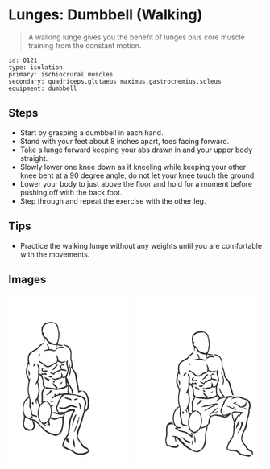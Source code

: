 # Lunges: Dumbbell (Walking)
> A walking lunge gives you the benefit of lunges plus core muscle training from the constant motion.

``` 
id: 0121 
type: isolation 
primary: ischiocrural muscles 
secondary: quadriceps,glutaeus maximus,gastrocnemius,soleus 
equipment: dumbbell 
``` 

## Steps

 - Start by grasping a dumbbell in each hand.
 - Stand with your feet about 8 inches apart, toes facing forward.
 - Take a lunge forward keeping your abs drawn in and your upper body straight.
 - Slowly lower one knee down as if kneeling while keeping your other knee bent at a 90 degree angle, do not let your knee touch the ground.
 - Lower your body to just above the floor and hold for a moment before pushing off with the back foot.
 - Step through and repeat the exercise with the other leg.

## Tips

 - Practice the walking lunge without any weights until you are comfortable with the movements.

## Images

<svg width="184pt" height="250pt" viewBox="0 0 184 250" xmlns="http://www.w3.org/2000/svg"><g fill="#FFF"><path d="M0 0h184v250H0V0m57.89 42.03c-5.5.88-9.47 6.53-8.61 12.01.56 3.14.03 6.76 2.31 9.3 2.07 2.3.86 5.61 1.4 8.36 1.18-2.07.54-4.5.6-6.74 2.82 2.72 4.01 7.04 7.76 8.75 2.8 1.7 6.12 2.09 9.33 2.11-.01.51-.02 1.53-.03 2.05.4 1.42.79 2.86 1.15 4.3-1.2.49-2.39.98-3.59 1.49-2.4-1.04-4.96-1.58-7.55-1.83.4-3.73-2.25-6.55-4.62-9.03 1.4 2.97 2.74 5.97 3.75 9.1-2.75.71-5.55 1.25-8.28 2.04 3.37 1.66 6.9-.59 10.4-.08 2.39.13 4.65 1.48 7.08 1.13 1.85-1.53 3.27-3.73 5.74-4.34 2.54-1.16 5.36-.47 8.01-.16l-.64-1.77c-3.61-1.13-7.22-.13-10.57 1.32.16-1.05.5-3.15.67-4.2 3.1 1.15 6.44 1.66 9.65.58-2.83-1-5.84-1.24-8.78-1.77 1.66-4 2.27-8.33 2.85-12.6.71-4.48-1.43-8.66-1.86-13.05-.28-3.23-2.97-5.98-6.05-6.76-3.31-.74-6.83-1.4-10.12-.21M42 81.07c-3.88 1.85-7.81 3.82-10.85 6.94-2.95 3.68-2.45 8.59-2.28 12.98-1.41 5.94-3.59 11.96-2.78 18.17.91 3.38 3.21 6.26 3.84 9.74.24 2.36-.54 4.66-.82 6.98-.75 5.81-.52 11.79 1.11 17.43-7.45 3.02-8.71 11.71-9.24 18.74-.31 4.15 2.37 7.82 2 11.96-.14 5.05-2.86 10.55.22 15.26 2.16 4.15 7.63 4.97 11.78 4.09 2.99-1.59 4.51-5.04 5.26-8.18-.96-2.34-2.54-4.37-3.6-6.66 9.48 4.06 13.49 14.82 22.73 19.18 3.18 1.74 6.79 2.42 10.12 3.8 5.22-.29 10.07-4.25 10.97-9.47 1.04-4.59 2.16-9.25 1.81-13.99-.36-3.91 1.88-7.38 2.16-11.22 3.91-1.17 7.72-2.81 11.83-3.2-2.23 5.93-5.45 11.61-6.29 17.96-.57 5.75-.78 11.57-1.88 17.24-3.95 5.13-7.14 10.87-8.25 17.33 2.78 4.39 8.16 5.46 12.58 7.44 3.43 1.34 5.77 4.71 9.55 5.24 6.08 1.15 13.33 1.11 17.94-3.66-.52-1.79-.79-3.68-1.67-5.34-2.12-1.59-5.12-2-6.64-4.35-2.79-4.24-6.6-7.8-8.47-12.61.76-4.59 1.54-9.2 3.43-13.49 2.78-6.93 4.52-14.18 6.41-21.38.5-3.35 5-3.71 5.87-6.87 2.99-8.6 1.24-18.46-4.01-25.82a20.11 20.11 0 0 0-10.03-1.68c.55-3.25-.8-6.39-1.14-9.6-1.12-4.98-1.17-10.17-2.66-15.07-.9-3.48-3.99-5.78-5.21-9.09-.64-3.78-.24-7.7-1.49-11.38-1.99-5 1.07-10.47-1.27-15.43-1.21-4.92-6.37-8.22-11.32-7.68 2.65 2.08 6.31 2.74 8.5 5.41 1.63 3.1 2.89 6.67 2.12 10.21-1.75 6.34 4.23 13.11-.25 18.95-.38-2.53-.74-5.08-1.67-7.48.03 2.1.12 4.2.25 6.29-.78-.05-1.68-.04-2.03-.89-1.09-3.2-.26-6.59-.29-9.88-.99.88-1.92 1.87-2.33 3.16-.46 5.1 3.05 9.73 1.82 14.86-.97 2.62-2.58 4.94-3.78 7.45-.85-.04-2.54-.13-3.39-.17.02-.79.05-2.36.07-3.14-.7-1.04-1.39-2.08-2.06-3.14.05 2.58.24 5.29-1.1 7.62-2.87.44-5.95-.07-8.46 1.73-1.42-.42-2.84-.83-4.27-1.2 1.4 1.22 2.74 3.55 4.92 2.73 3.51-.91 7.28-1.17 10.32-3.35.88.37 1.76.75 2.64 1.13.56-.45 1.67-1.35 2.22-1.8-.3 4.33.36 8.61.84 12.89-4.1 2.26-8.78 2.81-13.24 3.95l.44-2.3c-2.8-1.62-4.63-4.33-6.87-6.57-.28 3.47 2.63 6.47 5.73 7.54-1.21.36-2.41 1.2-3.73.7-4.07-.79-8.28-.54-12.3-1.63-.44.61-.88 1.23-1.31 1.85 5.39 1.45 11 1.58 16.49 2.34 6.18-.43 12.8-1.4 17.69-5.58-.47 3.36-.86 6.75-.65 10.15-3.29.52-6.57 1.02-9.87 1.43-1.46-.85-2.96-1.61-4.51-2.26.39.68 1.18 2.03 1.58 2.71-1.4.35-2.79.7-4.19 1.06-.65-.69-1.31-1.38-1.96-2.06-.57 2.1-.98 4.38-3.01 5.61-1.19.08-2.38.2-3.56.37.72.02 2.16.05 2.88.06-.32.67-.97 2.02-1.29 2.69 1.97-1.31 3.74-2.91 5.78-4.11 3.09-1.79 6.71-2.11 10.14-2.79-4.31 4.46-5.68 10.68-8.24 16.15-1.84 3.71-.43 8.05 2.44 10.8 2.12.29 4.28.29 6.4.62-5.21 2.12-10.17-3.38-15.59-1.06 2.67 1.89 6.08 1.99 9.09 3.09 2.71 1.07 5.55.4 8.22-.39-.45 1.13-.89 2.28-1.34 3.42-2.18.12-4.43.04-6.51.81-2.91.91-6.01 3.06-8.92.95-.93-.26-1.85-.5-2.75-.83 2.02-4.73 2.14-10.12.87-15.06 1.67-1.12 3.3-2.31 4.8-3.65-.73.3-2.19.91-2.92 1.21-.89.1-1.78.19-2.67.26-1-5.02-6.5-7.77-11.23-6.34-.15-.16-.44-.48-.59-.64.54-4.12-.02-8.25.04-12.38.83-3.03 3.23-5.42 3.86-8.57-3.15 2.25-5.78 5.67-5.91 9.68-.1 4.35 1 8.75-.28 13.04.39-.07 1.17-.21 1.56-.27-.65.91-1.93 2.74-2.57 3.65-3.54-3.3-3.87-8.82-2.45-13.19 1.78-5.59 1.26-11.75-.47-17.29-1.98-4.52 1.49-8.95 1.66-13.52 1.81 2.32 3.58 4.82 4.28 7.74.37 3.79-.43 7.83 1.61 11.3.89-.41 1.78-.82 2.68-1.22-.57-.59-1.7-1.78-2.27-2.38-.74-5.18-.2-10.69-3.28-15.28 2.5-1.06 5.27-.36 7.89-.31-.82-1.04-1.65-2.07-2.5-3.09-.5.41-1.5 1.24-2 1.65-.95-.33-2.85-1-3.8-1.33l.24 2.24c-.84-.41-2.54-1.23-3.39-1.64.04-3.64 1.04-7.43-.19-10.97-.41-1.27-1.37-2.19-2.78-2.1-.12 2.42 1.97 4.4 1.51 6.84-.55 3.37-.45 6.76-.32 10.16.16 4.81-3.12 8.73-4.16 13.28.99-.93 1.95-1.89 2.9-2.85 1.88 6 2.52 12.63.52 18.69-.49 2.12-.93 4.5-3.04 5.65-.51 2.64.38 5.12 1.68 7.39.27-2.19-.98-5.53.54-6.89.82 3.11 1.76 6.22 3.55 8.95-2.77 5.62-3.3 12.32-1.67 18.33 2.75 5.69 7.04 12.61 14.13 12.72-1.87-1.22-4.05-2.11-5.32-4.06 1.99.31 3.91.96 5.87 1.41 1.01.65 1.97 1.37 2.87 2.16-.37-2.82-.73-5.64-1.41-8.4.73-1.34 1.46-2.67 2.18-4.01.09.47.26 1.4.35 1.86 1.93.33 3.82.98 5.79 1.07 3.58-.95 7.02-2.34 10.64-3.13 1.54 6.28.24 12.71-1.6 18.76-.78 2.39-2.92 3.89-4.61 5.61-4.69-.28-9.63-.76-13.79-3.12-6.21-4.04-11.51-9.31-16.25-14.97-2.52-2.98-6.33-4.44-10.19-4.4.8-.54 2.41-1.61 3.21-2.15-.27-.63-.83-1.89-1.11-2.52 2.42.87 4.93 1.43 7.48 1.78-.17-.51-.49-1.51-.65-2.02-2.39-.59-4.77-1.27-6.98-2.36.2-4.34-1.2-8.44-2.31-12.54.91-5.89-.52-11.65-1.96-17.31-2.04-8 .45-16.06 1.76-23.95-.45.47-1.35 1.4-1.8 1.87-1.04-3.92-3.27-7.66-2.88-11.85.26-3.65 1-7.25 1.29-10.89.83.75 1.66 1.5 2.5 2.25-.31-5.04-2.63-10.31-.31-15.17 2.2-3.46 5.74-5.8 9.48-7.32 2.12-.73 3.15-2.83 4.55-4.41 2.13-2.71 5.8-4.02 7.01-7.44-4.31 1.95-7.59 5.38-10.46 9.03m2.82 12.59c1.07-1.55 2.11-3.11 3.03-4.75-2.21.79-3.79 2.3-3.03 4.75m26.22-3.81c.25 3.93 2.82 7.91.46 11.68-2.48 1.25-5.5 1.39-7.54 3.43-2.49 2.41-6.91 3.01-9.46.39a43.42 43.42 0 0 0-9.16-6.4c.17.85.35 1.7.54 2.56 4.34 1.51 6.75 5.95 11.11 7.38 3.03.68 6.1-.6 8.28-2.68 2.3-2.43 7.23-1.56 7.79-5.58 2.06.52 4 1.37 5.94 2.21 2.4-.71 5.13-.94 6.93-2.9-3.23-.01-7.05 2.39-9.65-.57-.46-.03-1.39-.08-1.85-.11.28-3.49-1.27-6.75-3.39-9.41m-33.41 14.81c-.32 1.24-.57 2.5-.76 3.77 1.85-1.65 3.75-3.31 4.99-5.49-1.43.52-2.91.95-4.23 1.72m39.85 2.17c-.52-.1-1.56-.31-2.09-.41 1.02 1.38 2.43 2.71 2.56 4.51.25 2.48-2.74 2.02-4.34 2.64a59.28 59.28 0 0 1-4.27 2.72c-1.06.6-1.97 1.74-3.3 1.7-1.67-.67-3.2-1.64-4.82-2.41.79 2.38 2.8 3.67 5.16 4.09.27.21.79.65 1.06.87.66-.92 1.32-1.84 1.99-2.75 1.71-.65 3.36-1.47 4.84-2.55.68-.08 2.02-.25 2.69-.34.38-.37 1.14-1.12 1.52-1.49 2.98.48 5.96.94 8.94 1.4-2.04-2.64-5.21-3.21-8.37-3.08-.13-1.87-.25-3.74-.32-5.61 1.78.14 3.55.33 5.32.51-1.3-.94-2.56-1.91-3.95-2.69-.93.91-1.8 1.87-2.62 2.89m-6.96-.35c-1.9 2.62-4.08 5.03-5.95 7.67 1.76-.91 3.43-1.98 5.07-3.08 1.12-2.13 2.81-3.87 4.18-5.83-1.21.02-2.59.09-3.3 1.24m-21.39 5.11c.15.73.45 2.2.61 2.93 2.57 1.73 5.53 1.6 8.41.79-.38-.64-.75-1.27-1.13-1.91-1.95.31-3.91.5-5.88.65-.01-.58-.04-1.74-.05-2.32l2.42-2.22c-1.52.56-2.96 1.3-4.38 2.08m-19.92 1.64c.39 3.07.73 6.19 1.83 9.12 1.18-3.25 1.49-7.06-1.83-9.12m30.09 9.34c1.35 1.63 3.45 1.76 5.41 1.78.35-.64 1.07-1.92 1.43-2.56-2.28.26-4.57.48-6.84.78m-5.78.78c.44 3.43 3.78 4.48 6.44 5.75.35-.47 1.04-1.42 1.38-1.9-2.65-1.19-5.18-2.65-7.82-3.85m15.22 8.22c.53-1.15-.54-2.83-1.82-2.84-2.07.74.28 3.91 1.82 2.84m8.26 1.6c.43.26 1.29.77 1.73 1.03.64-1.39 1.28-2.78 1.87-4.19-1.24 1-2.44 2.06-3.6 3.16m-14.39 9.99c-1.72 2.58-3.4 5.38-6.32 6.77.03.2.08.61.11.81 3.86-.85 6.69-3.46 8.26-7.04-.52-.13-1.54-.4-2.05-.54m-1.41 16.29c2 1.71 4.66 1.74 6.32-.46-2.12-.08-4.23.11-6.32.46m-25.66 1.65c-.82.93-.85 3.09.52 3.52 2.11-.15 1.65-4.67-.52-3.52z"/><path d="M53.2 47.18c3.62-4.12 9.73-4.36 14.78-3.67 3.92 1.95 5.25 6.29 5.58 10.34 1.79 5.82.62 11.98-1.02 17.68-2.34 4.35-7.07 1.06-10.35-.13-2.89-.84-4.02-3.82-5.25-6.25-1.7-1.06-3.43-2.13-4.82-3.59.18-1.74.76-3.4 1.15-5.09-.6.26-1.8.78-2.4 1.05-.04-3.54-.22-7.53 2.33-10.34zM89.38 111.24c.57-.7 1.15-1.4 1.73-2.09 1.45 4.91-1.39 9.47-1.08 14.36 1.92-3.75 3.65-7.92 2.56-12.21.41-.68.83-1.35 1.25-2.02.62 3.14 2.78 5.54 4.28 8.27 2.07 4.51 1.51 9.66 2.89 14.38.78 5.02 2.69 9.86 2.85 14.97 2.09-.82 4.16-1.68 6.19-2.62 5.17 3.35 7.92 9.67 7.77 15.72.03 4.58.6 9.76-2.97 13.31-.17-1.1-.51-3.3-.67-4.4 3.1-5.12 2.13-12.64-2.86-16.23-4.65-1.42-9.43-2.53-14.19-3.55-1.15-.09-.55-1.33-.58-2.03.03-4.97-3.45-8.97-5.82-13.06-2.16-2.83-1.37-6.99-4.08-9.51.99-4.43 3.46-8.6 2.73-13.29zM86.95 131.46c2.38 5.4 7.68 9.96 7.38 16.19.38.48.76.97 1.15 1.45-1.62-.24-3.24-.47-4.86-.7.69-1.8.21-2.87-1.45-3.23-.11-2.67.34-5.3.84-7.92-.86-.92-1.85-1.7-2.81-2.5-.06-.83-.19-2.47-.25-3.29z"/><path d="M83.32 150.3c3.9-.73 7.88.3 11.82.08 4.27-.3 7.99 2.09 12.02 2.98 3.61.64 5.81 4.28 6.59 7.59-.01 3.42-1.33 6.7-1.31 10.13-.06 5.55-2.91 10.47-4.09 15.79-1.22 5.24-3.48 10.15-5.34 15.18-2.21 5.53-2.04 12.39 1.76 17.22 2 2.4 3.64 5.06 5.21 7.76 1.4 2.63 4.5 3.27 7.11 4.07.33 1.06.66 2.13.97 3.2-6.19 3.34-14.59 4.89-20.43.04-3.35-2.78-7.85-3.42-11.29-6.02-1.54-.54-3.07-1.09-4.6-1.66 0-3.76 1.89-7.03 3.45-10.32 1.26 2.58 2.63 5.47 5.59 6.42-.76-2.57-1.87-5.08-1.75-7.82-.78.16-2.34.49-3.12.66 1.59-2.49 3.48-4.91 4.39-7.76 1.23-6.26 1.66-12.63 2.3-18.96 1.57-5.35 3.45-10.7 6.72-15.28-.57-.73-1.15-1.45-1.72-2.17-2.34-.07-4.83-.69-7.02.42-2.47 1.34-4.6 3.65-7.54 3.88-2.75.02-5.5-.13-8.26-.06-.82-1.81-1.92-3.56-2.2-5.56.66-4.35 3.08-8.14 4.58-12.21 1.14-3.11 3.32-5.88 6.16-7.6m-.61 3.52c3.07 2.94 7.46 3.51 11.39 4.56-.2-.57-.6-1.72-.8-2.3-3.53-.76-6.91-2.49-10.59-2.26m14.81 4.02c2.09-.23 4.71.17 6.02-1.91-2.23-.35-5.07-.77-6.02 1.91m7.06 4.07c.86 3.28 2.04 6.52 1.78 9.98.5-.16 1.5-.48 2-.65.38-3.55-.34-7.49-3.78-9.33m-21.74 7.32c-2.61.03-5.24-.93-7.82-.12 5.5 4.9 12.57.48 18.19-1.67 3.26.41 6.53 2.83 9.76.96-3.22-1.35-6.55-2.46-9.98-3.14-3.43 1.2-6.57 3.17-10.15 3.97m12.64 28.06c1.47-6.16 3.18-12.26 6-17.96-.57.25-1.69.75-2.26 1.01-2.94 5.05-4.91 11.06-3.74 16.95m8.67-8.26c-.35-.46-1.03-1.38-1.38-1.84.84 6.99-5.02 12.36-5.02 19.13.81-1.39 1.55-2.82 2.11-4.32 2.22-6.51 5.41-12.81 5.85-19.78-2.19 1.64-1.24 4.51-1.56 6.81m-8.31 25.73c.24 4.8-.17 10.61 3.35 14.38-.47-4.81-.01-10.48-3.35-14.38zM24.8 160.83c1.23-2.82 3.96-4.46 6.08-6.53.71 4.57.4 9.17-.02 13.74 3.58 3.6.6 9.57 4.28 13.03-.58.96-1.18 1.9-1.77 2.86-3.3-.29-7.73-.51-9.11-4.15-2.66-5.92-2.34-13.16.54-18.95zM45.99 171c1.17-5.09 5.09-8.99 9.9-10.8 2.51 1.79 5.28 3.74 6.12 6.89 2.12 6.68 1.45 14.58-2.67 20.38-1.9 2.76-5.31 3.58-8.35 4.38-6.13-4.76-6.97-13.8-5-20.85zM25.09 183.44c2.08 1.45 4.41 2.49 6.86 3.16l-.6.86c1.34.13 2.67.27 4 .42.51 3.09 1.49 6.08 2.24 9.11-.86 1.75-1.8 3.78-3.67 4.64-3.3.47-6.18-1.66-9.22-2.59-.53-2.25-1.91-4.47-1.38-6.85.57-2.92 1.31-5.81 1.77-8.75zM55.7 192.98c.3-1.6 4.16-2.48 3.91-.07-.64 1.46-3 1-3.91.07z"/></g><g fill="#333"><path d="M57.89 42.03c3.29-1.19 6.81-.53 10.12.21 3.08.78 5.77 3.53 6.05 6.76.43 4.39 2.57 8.57 1.86 13.05-.58 4.27-1.19 8.6-2.85 12.6 2.94.53 5.95.77 8.78 1.77-3.21 1.08-6.55.57-9.65-.58-.17 1.05-.51 3.15-.67 4.2 3.35-1.45 6.96-2.45 10.57-1.32l.64 1.77c-2.65-.31-5.47-1-8.01.16-2.47.61-3.89 2.81-5.74 4.34-2.43.35-4.69-1-7.08-1.13-3.5-.51-7.03 1.74-10.4.08 2.73-.79 5.53-1.33 8.28-2.04-1.01-3.13-2.35-6.13-3.75-9.1 2.37 2.48 5.02 5.3 4.62 9.03 2.59.25 5.15.79 7.55 1.83 1.2-.51 2.39-1 3.59-1.49-.36-1.44-.75-2.88-1.15-4.3.01-.52.02-1.54.03-2.05-3.21-.02-6.53-.41-9.33-2.11-3.75-1.71-4.94-6.03-7.76-8.75-.06 2.24.58 4.67-.6 6.74-.54-2.75.67-6.06-1.4-8.36-2.28-2.54-1.75-6.16-2.31-9.3-.86-5.48 3.11-11.13 8.61-12.01m-4.69 5.15c-2.55 2.81-2.37 6.8-2.33 10.34.6-.27 1.8-.79 2.4-1.05-.39 1.69-.97 3.35-1.15 5.09 1.39 1.46 3.12 2.53 4.82 3.59 1.23 2.43 2.36 5.41 5.25 6.25 3.28 1.19 8.01 4.48 10.35.13 1.64-5.7 2.81-11.86 1.02-17.68-.33-4.05-1.66-8.39-5.58-10.34-5.05-.69-11.16-.45-14.78 3.67z"/><path d="M42 81.07c2.87-3.65 6.15-7.08 10.46-9.03-1.21 3.42-4.88 4.73-7.01 7.44-1.4 1.58-2.43 3.68-4.55 4.41-3.74 1.52-7.28 3.86-9.48 7.32-2.32 4.86 0 10.13.31 15.17-.84-.75-1.67-1.5-2.5-2.25-.29 3.64-1.03 7.24-1.29 10.89-.39 4.19 1.84 7.93 2.88 11.85.45-.47 1.35-1.4 1.8-1.87-1.31 7.89-3.8 15.95-1.76 23.95 1.44 5.66 2.87 11.42 1.96 17.31 1.11 4.1 2.51 8.2 2.31 12.54 2.21 1.09 4.59 1.77 6.98 2.36.16.51.48 1.51.65 2.02-2.55-.35-5.06-.91-7.48-1.78.28.63.84 1.89 1.11 2.52-.8.54-2.41 1.61-3.21 2.15 3.86-.04 7.67 1.42 10.19 4.4 4.74 5.66 10.04 10.93 16.25 14.97 4.16 2.36 9.1 2.84 13.79 3.12 1.69-1.72 3.83-3.22 4.61-5.61 1.84-6.05 3.14-12.48 1.6-18.76-3.62.79-7.06 2.18-10.64 3.13-1.97-.09-3.86-.74-5.79-1.07-.09-.46-.26-1.39-.35-1.86-.72 1.34-1.45 2.67-2.18 4.01.68 2.76 1.04 5.58 1.41 8.4-.9-.79-1.86-1.51-2.87-2.16-1.96-.45-3.88-1.1-5.87-1.41 1.27 1.95 3.45 2.84 5.32 4.06-7.09-.11-11.38-7.03-14.13-12.72-1.63-6.01-1.1-12.71 1.67-18.33-1.79-2.73-2.73-5.84-3.55-8.95-1.52 1.36-.27 4.7-.54 6.89-1.3-2.27-2.19-4.75-1.68-7.39 2.11-1.15 2.55-3.53 3.04-5.65 2-6.06 1.36-12.69-.52-18.69-.95.96-1.91 1.92-2.9 2.85 1.04-4.55 4.32-8.47 4.16-13.28-.13-3.4-.23-6.79.32-10.16.46-2.44-1.63-4.42-1.51-6.84 1.41-.09 2.37.83 2.78 2.1 1.23 3.54.23 7.33.19 10.97.85.41 2.55 1.23 3.39 1.64l-.24-2.24c.95.33 2.85 1 3.8 1.33.5-.41 1.5-1.24 2-1.65.85 1.02 1.68 2.05 2.5 3.09-2.62-.05-5.39-.75-7.89.31 3.08 4.59 2.54 10.1 3.28 15.28.57.6 1.7 1.79 2.27 2.38-.9.4-1.79.81-2.68 1.22-2.04-3.47-1.24-7.51-1.61-11.3-.7-2.92-2.47-5.42-4.28-7.74-.17 4.57-3.64 9-1.66 13.52 1.73 5.54 2.25 11.7.47 17.29-1.42 4.37-1.09 9.89 2.45 13.19.64-.91 1.92-2.74 2.57-3.65-.39.06-1.17.2-1.56.27 1.28-4.29.18-8.69.28-13.04.13-4.01 2.76-7.43 5.91-9.68-.63 3.15-3.03 5.54-3.86 8.57-.06 4.13.5 8.26-.04 12.38.15.16.44.48.59.64 4.73-1.43 10.23 1.32 11.23 6.34.89-.07 1.78-.16 2.67-.26.73-.3 2.19-.91 2.92-1.21-1.5 1.34-3.13 2.53-4.8 3.65 1.27 4.94 1.15 10.33-.87 15.06.9.33 1.82.57 2.75.83 2.91 2.11 6.01-.04 8.92-.95 2.08-.77 4.33-.69 6.51-.81.45-1.14.89-2.29 1.34-3.42-2.67.79-5.51 1.46-8.22.39-3.01-1.1-6.42-1.2-9.09-3.09 5.42-2.32 10.38 3.18 15.59 1.06-2.12-.33-4.28-.33-6.4-.62-2.87-2.75-4.28-7.09-2.44-10.8 2.56-5.47 3.93-11.69 8.24-16.15-3.43.68-7.05 1-10.14 2.79-2.04 1.2-3.81 2.8-5.78 4.11.32-.67.97-2.02 1.29-2.69-.72-.01-2.16-.04-2.88-.06 1.18-.17 2.37-.29 3.56-.37 2.03-1.23 2.44-3.51 3.01-5.61.65.68 1.31 1.37 1.96 2.06 1.4-.36 2.79-.71 4.19-1.06-.4-.68-1.19-2.03-1.58-2.71 1.55.65 3.05 1.41 4.51 2.26 3.3-.41 6.58-.91 9.87-1.43-.21-3.4.18-6.79.65-10.15-4.89 4.18-11.51 5.15-17.69 5.58-5.49-.76-11.1-.89-16.49-2.34.43-.62.87-1.24 1.31-1.85 4.02 1.09 8.23.84 12.3 1.63 1.32.5 2.52-.34 3.73-.7-3.1-1.07-6.01-4.07-5.73-7.54 2.24 2.24 4.07 4.95 6.87 6.57l-.44 2.3c4.46-1.14 9.14-1.69 13.24-3.95-.48-4.28-1.14-8.56-.84-12.89-.55.45-1.66 1.35-2.22 1.8-.88-.38-1.76-.76-2.64-1.13-3.04 2.18-6.81 2.44-10.32 3.35-2.18.82-3.52-1.51-4.92-2.73 1.43.37 2.85.78 4.27 1.2 2.51-1.8 5.59-1.29 8.46-1.73 1.34-2.33 1.15-5.04 1.1-7.62.67 1.06 1.36 2.1 2.06 3.14-.02.78-.05 2.35-.07 3.14.85.04 2.54.13 3.39.17 1.2-2.51 2.81-4.83 3.78-7.45 1.23-5.13-2.28-9.76-1.82-14.86.41-1.29 1.34-2.28 2.33-3.16.03 3.29-.8 6.68.29 9.88.35.85 1.25.84 2.03.89-.13-2.09-.22-4.19-.25-6.29.93 2.4 1.29 4.95 1.67 7.48 4.48-5.84-1.5-12.61.25-18.95.77-3.54-.49-7.11-2.12-10.21-2.19-2.67-5.85-3.33-8.5-5.41 4.95-.54 10.11 2.76 11.32 7.68 2.34 4.96-.72 10.43 1.27 15.43 1.25 3.68.85 7.6 1.49 11.38 1.22 3.31 4.31 5.61 5.21 9.09 1.49 4.9 1.54 10.09 2.66 15.07.34 3.21 1.69 6.35 1.14 9.6 3.46-.3 6.85.26 10.03 1.68 5.25 7.36 7 17.22 4.01 25.82-.87 3.16-5.37 3.52-5.87 6.87-1.89 7.2-3.63 14.45-6.41 21.38-1.89 4.29-2.67 8.9-3.43 13.49 1.87 4.81 5.68 8.37 8.47 12.61 1.52 2.35 4.52 2.76 6.64 4.35.88 1.66 1.15 3.55 1.67 5.34-4.61 4.77-11.86 4.81-17.94 3.66-3.78-.53-6.12-3.9-9.55-5.24-4.42-1.98-9.8-3.05-12.58-7.44 1.11-6.46 4.3-12.2 8.25-17.33 1.1-5.67 1.31-11.49 1.88-17.24.84-6.35 4.06-12.03 6.29-17.96-4.11.39-7.92 2.03-11.83 3.2-.28 3.84-2.52 7.31-2.16 11.22.35 4.74-.77 9.4-1.81 13.99-.9 5.22-5.75 9.18-10.97 9.47-3.33-1.38-6.94-2.06-10.12-3.8-9.24-4.36-13.25-15.12-22.73-19.18 1.06 2.29 2.64 4.32 3.6 6.66-.75 3.14-2.27 6.59-5.26 8.18-4.15.88-9.62.06-11.78-4.09-3.08-4.71-.36-10.21-.22-15.26.37-4.14-2.31-7.81-2-11.96.53-7.03 1.79-15.72 9.24-18.74-1.63-5.64-1.86-11.62-1.11-17.43.28-2.32 1.06-4.62.82-6.98-.63-3.48-2.93-6.36-3.84-9.74-.81-6.21 1.37-12.23 2.78-18.17-.17-4.39-.67-9.3 2.28-12.98 3.04-3.12 6.97-5.09 10.85-6.94m47.38 30.17c.73 4.69-1.74 8.86-2.73 13.29 2.71 2.52 1.92 6.68 4.08 9.51 2.37 4.09 5.85 8.09 5.82 13.06.03.7-.57 1.94.58 2.03 4.76 1.02 9.54 2.13 14.19 3.55 4.99 3.59 5.96 11.11 2.86 16.23.16 1.1.5 3.3.67 4.4 3.57-3.55 3-8.73 2.97-13.31.15-6.05-2.6-12.37-7.77-15.72-2.03.94-4.1 1.8-6.19 2.62-.16-5.11-2.07-9.95-2.85-14.97-1.38-4.72-.82-9.87-2.89-14.38-1.5-2.73-3.66-5.13-4.28-8.27-.42.67-.84 1.34-1.25 2.02 1.09 4.29-.64 8.46-2.56 12.21-.31-4.89 2.53-9.45 1.08-14.36-.58.69-1.16 1.39-1.73 2.09m-2.43 20.22c.06.82.19 2.46.25 3.29.96.8 1.95 1.58 2.81 2.5-.5 2.62-.95 5.25-.84 7.92 1.66.36 2.14 1.43 1.45 3.23 1.62.23 3.24.46 4.86.7-.39-.48-.77-.97-1.15-1.45.3-6.23-5-10.79-7.38-16.19m-3.63 18.84c-2.84 1.72-5.02 4.49-6.16 7.6-1.5 4.07-3.92 7.86-4.58 12.21.28 2 1.38 3.75 2.2 5.56 2.76-.07 5.51.08 8.26.06 2.94-.23 5.07-2.54 7.54-3.88 2.19-1.11 4.68-.49 7.02-.42.57.72 1.15 1.44 1.72 2.17-3.27 4.58-5.15 9.93-6.72 15.28-.64 6.33-1.07 12.7-2.3 18.96-.91 2.85-2.8 5.27-4.39 7.76.78-.17 2.34-.5 3.12-.66-.12 2.74.99 5.25 1.75 7.82-2.96-.95-4.33-3.84-5.59-6.42-1.56 3.29-3.45 6.56-3.45 10.32 1.53.57 3.06 1.12 4.6 1.66 3.44 2.6 7.94 3.24 11.29 6.02 5.84 4.85 14.24 3.3 20.43-.04-.31-1.07-.64-2.14-.97-3.2-2.61-.8-5.71-1.44-7.11-4.07-1.57-2.7-3.21-5.36-5.21-7.76-3.8-4.83-3.97-11.69-1.76-17.22 1.86-5.03 4.12-9.94 5.34-15.18 1.18-5.32 4.03-10.24 4.09-15.79-.02-3.43 1.3-6.71 1.31-10.13-.78-3.31-2.98-6.95-6.59-7.59-4.03-.89-7.75-3.28-12.02-2.98-3.94.22-7.92-.81-11.82-.08M24.8 160.83c-2.88 5.79-3.2 13.03-.54 18.95 1.38 3.64 5.81 3.86 9.11 4.15.59-.96 1.19-1.9 1.77-2.86-3.68-3.46-.7-9.43-4.28-13.03.42-4.57.73-9.17.02-13.74-2.12 2.07-4.85 3.71-6.08 6.53M45.99 171c-1.97 7.05-1.13 16.09 5 20.85 3.04-.8 6.45-1.62 8.35-4.38 4.12-5.8 4.79-13.7 2.67-20.38-.84-3.15-3.61-5.1-6.12-6.89-4.81 1.81-8.73 5.71-9.9 10.8m-20.9 12.44c-.46 2.94-1.2 5.83-1.77 8.75-.53 2.38.85 4.6 1.38 6.85 3.04.93 5.92 3.06 9.22 2.59 1.87-.86 2.81-2.89 3.67-4.64-.75-3.03-1.73-6.02-2.24-9.11-1.33-.15-2.66-.29-4-.42l.6-.86c-2.45-.67-4.78-1.71-6.86-3.16m30.61 9.54c.91.93 3.27 1.39 3.91-.07.25-2.41-3.61-1.53-3.91.07z"/><path d="M44.82 93.66c-.76-2.45.82-3.96 3.03-4.75-.92 1.64-1.96 3.2-3.03 4.75zM71.04 89.85c2.12 2.66 3.67 5.92 3.39 9.41.46.03 1.39.08 1.85.11 2.6 2.96 6.42.56 9.65.57-1.8 1.96-4.53 2.19-6.93 2.9-1.94-.84-3.88-1.69-5.94-2.21-.56 4.02-5.49 3.15-7.79 5.58-2.18 2.08-5.25 3.36-8.28 2.68-4.36-1.43-6.77-5.87-11.11-7.38-.19-.86-.37-1.71-.54-2.56a43.42 43.42 0 0 1 9.16 6.4c2.55 2.62 6.97 2.02 9.46-.39 2.04-2.04 5.06-2.18 7.54-3.43 2.36-3.77-.21-7.75-.46-11.68zM37.63 104.66c1.32-.77 2.8-1.2 4.23-1.72-1.24 2.18-3.14 3.84-4.99 5.49.19-1.27.44-2.53.76-3.77zM77.48 106.83c.82-1.02 1.69-1.98 2.62-2.89 1.39.78 2.65 1.75 3.95 2.69-1.77-.18-3.54-.37-5.32-.51.07 1.87.19 3.74.32 5.61 3.16-.13 6.33.44 8.37 3.08-2.98-.46-5.96-.92-8.94-1.4-.38.37-1.14 1.12-1.52 1.49-.67.09-2.01.26-2.69.34-1.48 1.08-3.13 1.9-4.84 2.55-.67.91-1.33 1.83-1.99 2.75-.27-.22-.79-.66-1.06-.87-2.36-.42-4.37-1.71-5.16-4.09 1.62.77 3.15 1.74 4.82 2.41 1.33.04 2.24-1.1 3.3-1.7a59.28 59.28 0 0 0 4.27-2.72c1.6-.62 4.59-.16 4.34-2.64-.13-1.8-1.54-3.13-2.56-4.51.53.1 1.57.31 2.09.41z"/><path d="M70.52 106.48c.71-1.15 2.09-1.22 3.3-1.24-1.37 1.96-3.06 3.7-4.18 5.83-1.64 1.1-3.31 2.17-5.07 3.08 1.87-2.64 4.05-5.05 5.95-7.67zM49.13 111.59c1.42-.78 2.86-1.52 4.38-2.08l-2.42 2.22c.01.58.04 1.74.05 2.32 1.97-.15 3.93-.34 5.88-.65.38.64.75 1.27 1.13 1.91-2.88.81-5.84.94-8.41-.79-.16-.73-.46-2.2-.61-2.93zM29.21 113.23c3.32 2.06 3.01 5.87 1.83 9.12-1.1-2.93-1.44-6.05-1.83-9.12zM59.3 122.57c2.27-.3 4.56-.52 6.84-.78-.36.64-1.08 1.92-1.43 2.56-1.96-.02-4.06-.15-5.41-1.78zM53.52 123.35c2.64 1.2 5.17 2.66 7.82 3.85-.34.48-1.03 1.43-1.38 1.9-2.66-1.27-6-2.32-6.44-5.75zM68.74 131.57c-1.54 1.07-3.89-2.1-1.82-2.84 1.28.01 2.35 1.69 1.82 2.84zM77 133.17c1.16-1.1 2.36-2.16 3.6-3.16-.59 1.41-1.23 2.8-1.87 4.19-.44-.26-1.3-.77-1.73-1.03zM62.61 143.16c.51.14 1.53.41 2.05.54-1.57 3.58-4.4 6.19-8.26 7.04-.03-.2-.08-.61-.11-.81 2.92-1.39 4.6-4.19 6.32-6.77zM82.71 153.82c3.68-.23 7.06 1.5 10.59 2.26.2.58.6 1.73.8 2.3-3.93-1.05-8.32-1.62-11.39-4.56zM97.52 157.84c.95-2.68 3.79-2.26 6.02-1.91-1.31 2.08-3.93 1.68-6.02 1.91zM61.2 159.45c2.09-.35 4.2-.54 6.32-.46-1.66 2.2-4.32 2.17-6.32.46zM35.54 161.1c2.17-1.15 2.63 3.37.52 3.52-1.37-.43-1.34-2.59-.52-3.52zM104.58 161.91c3.44 1.84 4.16 5.78 3.78 9.33-.5.17-1.5.49-2 .65.26-3.46-.92-6.7-1.78-9.98zM82.84 169.23c3.58-.8 6.72-2.77 10.15-3.97 3.43.68 6.76 1.79 9.98 3.14-3.23 1.87-6.5-.55-9.76-.96-5.62 2.15-12.69 6.57-18.19 1.67 2.58-.81 5.21.15 7.82.12zM95.48 197.29c-1.17-5.89.8-11.9 3.74-16.95.57-.26 1.69-.76 2.26-1.01-2.82 5.7-4.53 11.8-6 17.96zM104.15 189.03c.32-2.3-.63-5.17 1.56-6.81-.44 6.97-3.63 13.27-5.85 19.78-.56 1.5-1.3 2.93-2.11 4.32 0-6.77 5.86-12.14 5.02-19.13.35.46 1.03 1.38 1.38 1.84zM95.84 214.76c3.34 3.9 2.88 9.57 3.35 14.38-3.52-3.77-3.11-9.58-3.35-14.38z"/></g></svg>
<svg width="184pt" height="250pt" viewBox="0 0 184 250" xmlns="http://www.w3.org/2000/svg"><g fill="#FFF"><path d="M0 0h184v250H0V0m88.2 60.26c-3.05 4.02-1.73 9.24-1.2 13.81.06 1.89 1.71 3.1 2.63 4.6.12 2.29.05 4.6.39 6.88.57-1.74.75-3.57 1.2-5.34 1.5-.67 1.52 1.68 2.3 2.43 2.4 5.23 8.56 7.35 13.97 7.16.35 2.05.93 4.08.96 6.17-1.02.64-2.06 1.26-3.12 1.84-2.43-1.22-5.08-1.77-7.78-1.94.66-3.76-2.16-6.59-4.59-8.99 1.52 2.89 2.86 5.87 3.85 8.99-2.69.76-5.44 1.28-8.15 1.98 3.58 2.05 7.55-1.05 11.34.15 2.28.13 5.28 2.34 7.05.01 2.81-3.95 8.17-4.75 12.59-3.47-.12-.44-.34-1.31-.45-1.75-3.57-1.19-7.17-.25-10.52 1.17.12-1.05.35-3.13.46-4.18 3.03 1.15 6.28 1.68 9.45.78-2.65-1.34-5.69-1.35-8.55-1.9 2.45-6.89 4.18-14.66 1.7-21.79-.57-3.7-.99-8.03-4.82-9.89-6.03-2.57-14.44-2.33-18.71 3.28m.27 25.96c-3.6 2.42-6.79 5.33-9.39 8.8-4.03 2.04-8.39 3.99-11.34 7.56-2.5 3.66-2.04 8.22-1.85 12.41-1.42 5.91-3.57 11.91-2.81 18.1.9 3.44 3.26 6.34 3.87 9.88.21 2.36-.55 4.65-.84 6.97-.75 5.8-.5 11.78 1.14 17.42-7.15 2.97-9.34 11.57-9.3 18.6.26 4.44 1.15 9.91 5.29 12.37-.75.48-1.51.93-2.26 1.4 2.86 2.67 6.11 5.23 10.1 5.84 6.21.96 11.72 4.62 15.9 9.2-.27-2.85 2.02-7.42-1.91-8.56.23 1.51.49 3.01.78 4.51-2.2-1.68-4.44-3.35-6.88-4.68-4.62-2.93-11.12-1.34-14.73-6.15 2.23.27 4.99.82 6.36-1.47-2.65-.35-5.93.19-7.71-2.29-4.37-5.21-4.01-12.91-2.08-19.06 1.03-3.88 4.28-6.31 7.1-8.86 1.19 5.28-.86 10.84 1.21 15.95 1.52 3.9-.13 8.94 3.77 11.73 2.52.47 5.02 1.09 7.56 1.52-1.09-3.75-5.88-2.34-8.13-4.74-.48-3.21-.62-6.48-1.71-9.56-1.21-3.63-.13-7.5-.76-11.21-.83-4.96-2.68-9.76-2.74-14.84-.3-6.09 1.59-11.97 2.49-17.93-.45.43-1.35 1.3-1.8 1.73-1.02-3.92-3.27-7.65-2.89-11.83.28-3.68 1.01-7.3 1.34-10.97.82.77 1.64 1.54 2.47 2.3-.49-5.87-3.53-13.22 1.81-17.76 2.95-3.82 8.69-3.85 11.11-8.14 2-2.77 4.94-4.61 7.51-6.79-.17-.36-.51-1.09-.68-1.45m30.39 3.18c2.62 2.8 7.66 2.57 9.41 6.31 1.77 2.74 2.72 5.94 2.43 9.22-.52 5 3.4 9.13 3.16 14.13-.41 6.03 6.2 8.93 7.51 14.37 1.32 5.66 3.26 11.13 5.12 16.63.5.75 1.36.67 2.15.57-1.95-6.12-3.43-12.39-5.43-18.49-1.24-4.86-7.12-6.96-7.47-12.16-.4-3.19-1.26-6.28-2.54-9.23-2.2-4.45.01-9.86-2.71-14.18-1.72-4.65-6.86-7.32-11.63-7.17m-36.5 14.15c-.31 1.32-.58 2.64-.76 3.99 1.12-1.29 2.19-2.63 3.25-3.97-.62 0-1.87-.01-2.49-.02m25.72.38c.24 3.92 2.76 7.85.45 11.61-2.47 1.29-5.56 1.3-7.55 3.44-2.46 2.41-6.91 2.98-9.46.42-2.74-2.56-5.82-4.69-9.15-6.4.16.84.33 1.68.51 2.52 4.38 1.44 6.74 5.97 11.12 7.36 2.7.54 5.63-.29 7.63-2.19 2.45-2.38 6.11-2.62 8.79-4.69l-1.06-1.29c1.07.09 2.13.21 3.19.35 2.93 2.69 7.62 1.39 10.28-1.04-3.2-.14-7.24 2.48-9.63-.79l-1.85.24c.48-3.53-1.14-6.85-3.27-9.54m14.97 13.15c.05 3.42 2.02 6.46 1.97 9.89.53 4-2.53 7.06-3.92 10.54-.87-.07-2.61-.19-3.48-.25.03-.79.07-2.37.09-3.15-.7-1.01-1.38-2.03-2.05-3.06.06 2.55.3 5.25-1.08 7.53-2.81.64-5.93-.12-8.38 1.78-1.45-.38-2.89-.75-4.35-1.06 1.42 1.17 2.85 3.41 4.98 2.56 3.42-1.08 7.26-1 10.18-3.36.9.37 1.8.75 2.7 1.14l2.23-1.71c-.24 4.31.41 8.57.84 12.84-4.11 2.28-8.81 2.8-13.27 3.98.11-.6.34-1.8.45-2.4-2.27-1.21-3.98-3.15-5.38-5.27-.47-.19-1.42-.56-1.89-.75.9 2.95 2.84 6.3 6.14 6.84-.75.43-1.5.86-2.26 1.29-4.5-1.34-9.28-.7-13.77-2.02-.43.61-.85 1.23-1.27 1.85 5.38 1.47 11 1.54 16.48 2.34 5.95-.56 12.64-1.11 17.19-5.48.37 1.52.79 3.03 1.25 4.54-1.67 1.37-3.25 2.85-4.57 4.57 2.05-.53 3.61-1.95 5.3-3.13 3.2-2.18 7.16-2.49 10.86-3.21-1.71 1.97-3.39 4.05-4.26 6.55-1.36 3.98-3.59 7.64-4.62 11.73-.9 2.99.77 5.89 2.55 8.16 1.56 1.8 5.19-.46 6.38 1.73-3.19.68-6.07-1.11-9.08-1.8-4.65-.63-9.68-2.03-13.74 1.2-.65-.46-1.31-.92-1.96-1.38 4.68-3.46 8.85-7.53 13.01-11.58-5.74 2.98-10.94 7.38-14.59 12.76l.32-.11c.44.63.88 1.26 1.31 1.9-2.24 2.85-2.64 6.49-2.63 9.98-2.8 2.55-6.16 4.4-9.82 5.39-.35-.46-.7-.91-1.04-1.37 2.48-5.81 2.1-12.72-.49-18.42-1.63-3.92-6.46-6.16-10.46-4.66-1.49-.05-.54-2.4-.71-3.04.52-3.62-.52-7.27.04-10.87 1.21-2.47 2.84-4.74 3.68-7.39-3.68 1.99-5.99 6.1-5.88 10.26.13 4.01.96 8.08-.28 12.03.4-.06 1.21-.17 1.61-.23-.65.92-1.95 2.74-2.61 3.66-3.55-3.3-3.89-8.85-2.45-13.23 1.77-5.6 1.27-11.76-.49-17.29-2-4.51 1.58-8.9 1.61-13.48 1.25 1.52 2.5 3.05 3.32 4.85 2.51 4.39-.19 9.89 2.74 14.19.87-.42 1.75-.83 2.63-1.23-.58-.6-1.73-1.78-2.31-2.38-.78-5.15-.16-10.66-3.29-15.2 2.42-1.29 5.24-.41 7.83-.37-.8-1.04-1.61-2.08-2.44-3.1-.49.41-1.48 1.24-1.97 1.66-.98-.34-2.93-1.03-3.91-1.37.12.58.34 1.73.45 2.31-.88-.41-2.63-1.24-3.51-1.65 0-4.46 1.76-9.89-1.93-13.43-2.63 1.68.99 4.08.55 6.32-.38 3.32-.68 6.64-.39 9.98.6 5.19-3.06 9.38-4.07 14.25.91-.92 1.8-1.85 2.68-2.79 3 8 2.5 17.43-2.09 24.74-1.43 2.33.35 4.78 1.44 6.83-.04-1.41-.15-2.81-.27-4.21-1.5-.2.46-3.79.99-2.12.52 3.05 1.67 5.93 3.31 8.55-2.65 5.18-3.02 11.23-2.09 16.89.82 4.63 3.9 9.13 8.67 10.29v1.65l.48-1.7c4.83-.8 7.67-5.05 9.71-9.09.03.55.11 1.67.15 2.22 2.96-.79 5.9-1.77 8.53-3.39-1.06 4.94-3.05 9.75-2.76 14.89.18 6.11-1.27 12.24-4.15 17.63-3.07 3.18-8.25 5.82-12.52 3.36-8.27-4.01-14.91-10.55-20.81-17.47-3.04-3.66-8.16-5.33-12.63-3.39 1.53.28 3.07.55 4.61.82.55 2.89 1.19 5.78 2.27 8.54.84-2.66-.16-5.36-.6-7.99 2.59 1.6 4.39 4.06 6.43 6.25 6.53 7.3 14.69 13.89 24.51 15.86 4.84.5 8.49-3.18 11.27-6.64 3.49-5.29 2.69-11.91 3.04-17.92.1-4.8 2.19-9.24 2.5-14.01.14-2.82 4.07-4.04 3.59-7.02-.35-2.61.54-5.06 1.76-7.33 1.62-.51 3.21-1.08 4.8-1.67 4.72.76 9.43 1.43 13.98 2.91 5.38 1.5 8.48-3.86 12.09-6.66-.63 4.52.72 8.85 2.75 12.82.15 3.31-.82 6.58-.68 9.9.1 5.3-.01 11.3-3.8 15.45-3.39 4.2-5.29 9.31-6.39 14.54 1.79 4.24 7.2 4.18 11.11 4.19 4.79-.45 7 4.75 11.13 6.11 3.21 1.1 6.71.99 9.96 2.04 2.17.79 3.9-1.06 5.44-2.26.37-.07 1.11-.23 1.48-.3 1.21-2.49-.07-6.43-2.98-7.17-4.38-1.25-5.93-5.84-8.78-8.88-1.91-1.97-2.96-4.52-4.18-6.93.41-6.09 3.22-11.47 5.91-16.8 2.78-5.09 1.42-11.12 3.51-16.4 1.29-3.47 2.48-7.07 1.78-10.82 3.46-5.77 1.47-16.07-6.15-16.99-2.85-.57-5.28-2.36-8.13-2.93-3.47-1.12-7.16.63-10.61-.39-3.59-2.14-7.79.2-11.61.37-4.54-3.73-6.32-9.37-9.51-14.07 1.13 5.2 3.12 10.4 7.02 14.18-1.42.44-2.84.86-4.26 1.3-1.22-2.24-2.92-4.14-5.1-5.47-.09-3.59-.39-7.18-.1-10.76.27-3.54 2.78-6.45 3.1-9.96-.49-4.16-2.17-8.13-1.89-12.37.15-1.33.23-2.68.23-4.02-1.04 1.64-2.88 3.25-2.23 5.42m7.05-1.46c-.24 4.18 2.25 7.8 2.65 11.86-.16 3.1-.86 6.17-.55 9.29 1.18-2.56 1.89-5.35 2.03-8.16-.59-4.52-2.29-8.84-4.13-12.99m-56.14 6.69c1.67-1.48 3.35-2.95 4.8-4.65-3.02-.94-5.25 1.71-4.8 4.65m40.73-1.64c-.89.07-1.77.15-2.65.23.91.57 1.83 1.14 2.74 1.7 0 1.31.03 2.63-.11 3.94-1.39.55-2.89.69-4.35.92-.38.47-1.14 1.42-1.52 1.89-.88.21-1.77.43-2.65.64l-2.17 2.5c-1.9-.92-3.73-1.95-5.62-2.88.63 2.44 2.69 3.65 5.03 4 .27.24.8.71 1.06.95.7-1.05 1.4-2.09 2.1-3.13.65-.11 1.94-.34 2.59-.45.61-.62 1.22-1.24 1.84-1.86.74-.05 2.23-.14 2.98-.19.38-.39 1.15-1.15 1.54-1.54 2.96.45 5.92.93 8.88 1.35-1.93-2.4-4.85-3.19-7.84-2.92a42.81 42.81 0 0 0-2.05-4.33l2.74-1.47c1.25.27 2.5.52 3.76.76-1.26-.94-2.33-2.28-3.89-2.7-.93.73-1.74 1.6-2.41 2.59m-10.3 4.26c-1.38.59-2.15 1.79-2.64 3.15 1.7-.92 3.33-1.98 4.93-3.05.92-2.13 2.58-3.76 4.27-5.29-3.46-1.55-4.82 3.13-6.56 5.19m-18.23.81l.56 2.71c2.54 1.8 5.51 1.67 8.39.84-.42-.72-.83-1.44-1.24-2.16-.98.37-1.95.74-2.92 1.11-.79-.16-2.35-.49-3.14-.65.16-1.61 1.05-2.8 2.49-3.57-1.66-.34-2.89.86-4.14 1.72m-19.95 1.6c.41 2.96.65 6.02 1.88 8.79 1.09-3.13 1.43-6.92-1.88-8.79m30.26 9.11c1.71 2.86 5.58 2.28 6.96-.56-2.32.15-4.64.34-6.96.56m-5.85.99c.33 3.44 3.76 4.36 6.37 5.62l1.32-1.88c-2.61-1.15-5.08-2.59-7.69-3.74m15.15 8.16c.48-1.17-.57-2.84-1.86-2.89-2.05.77.34 3.92 1.86 2.89m8.32 1.72c.4.21 1.19.64 1.59.86.65-1.33 1.32-2.66 1.92-4.01-1.36.83-2.53 1.9-3.51 3.15m-14.48 9.84c-1.74 2.57-3.34 5.49-6.37 6.73.04.2.11.6.15.8 3.88-.78 6.69-3.4 8.23-6.98-.5-.14-1.51-.41-2.01-.55m.11 11.5c6.55-.96 13.15-1.9 19.6-3.48-5.25 3.05-10.96 5.4-15.7 9.26 6.17-1.55 11.19-5.64 17.08-7.86.25-.36.76-1.09 1.01-1.46 1.16-.37 2.3-.79 3.42-1.25-1.56-1.74-4.07-.61-6.03-.44-6.48 1.6-13.74 1.19-19.38 5.23m19.3 9.11c2.65-.49 5.13-1.66 7.05-3.57-2.6.6-4.95 1.94-7.05 3.57m-46.04.91c1.76-.26 1.96-3.48.19-3.89-1.58.37-1.57 3.29-.19 3.89m-24.19 17.1c-2 5.82.12 12.14-1.43 18.06-1.19 4.03-.61 8.29 1.43 11.94 4.47 1.85 9.14 3.82 14.09 3.4 1.97 0 3.41-1.63 4.33-3.19-.77-2.18-3.33-2.54-3.8.21-4.74.96-9.21-.98-13.75-1.97-.47-2.07-1.46-4.07-1.48-6.22.56-3.71 1.99-7.32 1.65-11.13.07-3.42-.45-7.04.73-10.3 2.24-2.19 5.72-3.85 8.55-1.55-.44-.92-1.33-2.77-1.77-3.7-3.3-.5-7.52.93-8.55 4.45m41.11 13.9c-.21 4.34.2 8.69.79 12.99 2.7-3.8.43-8.97-.79-12.99m-19.09 2.44c2.87 4.73 7.07 11.02 13.44 10.01-.06-2.52-2.78-2.86-4.59-3.68-3.55-1.17-6.19-3.86-8.85-6.33m15.46 13.27c1.24-2.44 1.97-5.14 1.23-7.86-1.3 2.41-1.26 5.2-1.23 7.86z"/><path d="M90.69 60.63c3.75-3.8 9.49-3.43 14.4-3.34 2.02 1.86 4.48 3.78 4.79 6.73.63 4.61 2.44 9.22 1.29 13.91-.78 3.49-.39 8.21-4.25 9.93-2.8.04-5.31-1.65-7.91-2.52-2.81-.88-3.85-3.83-5.08-6.2-1.68-1.04-3.43-2.05-4.75-3.56-.09-1.76.78-3.41 1.09-5.11-.61.27-1.82.82-2.43 1.1-.09-3.78-.14-8.13 2.85-10.94zM141.22 154.34c2.23-.52 4.54-.25 6.81-.34-1.13.87-2.24 1.75-3.31 2.68 3.1-.86 6.18-1.89 9.39-2.3 3.89.02 7.29 2.2 11.03 2.96 3.39.51 5.35 3.81 6.45 6.75.61 3.34-1.06 6.57-1.09 9.9-.01 2.72-.49 5.41-1.33 7.99-2.3 7.18-2.37 15.12-6.26 21.76-2.5 5.37-4.77 12.22-1.32 17.67 1.9 3.07 4.42 5.72 6.01 9 1.35 3 4.66 3.95 7.58 4.64.32 1.38.61 2.76.86 4.16-2.82-.24-5.65.95-8.44.25-2.16-.49-4.34-.82-6.51-1.2-2.92-.37-4.11-3.66-6.76-4.62-4.55-2.39-9.88-.99-14.57-2.79-.13-6.43 4.65-11.22 7.52-16.51 2.69-6.11 2.64-12.95 2.92-19.49.2-4.91 3.74-8.77 4.99-13.38.48.72.96 1.46 1.44 2.19 1.17-3.32 3.95-5.46 6.5-7.68-2.7-.69-5.5-.68-8.27-.7-2.24-.03-4.56-.94-6.74-.05-4.98 1.85-9.7 4.88-15.22 4.63-.88-1.87-2.07-3.67-2.34-5.75.64-4.27 3.01-7.98 4.49-11.97 1.14-3.17 3.29-6.03 6.17-7.8m5.58 8.86c1.74-.06 3.49-.17 5.23-.31.18-.49.53-1.49.71-1.99-2.02.64-4.34.77-5.94 2.3m20.26-2.63c-1.01 1.99-1.47 4.64-3.65 5.75-1.71 1.08-4.2 2.16-5.72.18-2.09-2.31-5.33-3.44-8.21-1.82.92.1 2.76.31 3.68.42 1.93 1.8 3.9 4.21 6.83 3.99 2.69.31 5.04-1.2 7.13-2.67-.09-1.94 1.13-4.08-.06-5.85m-30.13 6.21c5.59 1.79 10.59 5.4 16.43 6.27-1.49-1.19-3.15-2.12-4.85-2.98.34-.53 1.01-1.61 1.35-2.15-.39.01-1.16.02-1.54.03l-.72 1.89c-3.48-1.26-6.78-3.72-10.67-3.06m26.78 2.45c1.4 1.79 3.29 3.39 5.69 2.92-1.74-1.23-3.47-2.72-5.69-2.92m-11.63 31.88c2.34-3.9 4.63-7.95 5.51-12.47-3.91 2.82-5.54 7.8-5.51 12.47m7.21-10.84c2.15 6.44-3.42 11.79-5.07 17.63 4.05-4.63 7.82-10.17 8.09-16.51-1.01-.37-2.02-.74-3.02-1.12zM82.96 185.08c1.16-5.12 5.08-9.07 9.92-10.89 2.52 1.76 5.26 3.69 6.12 6.83 2.17 6.69 1.47 14.6-2.62 20.43-2.05 2.73-6.33 5.17-9.38 2.52-5.58-4.39-5.74-12.58-4.04-18.89z"/><path d="M146.99 177.11c3.96-.69 8.02-1.17 11.93.09a63.11 63.11 0 0 0-1.84 3.56c-.34.15-1.01.43-1.35.58l.53-2.72c-2.62 2.95-4.91 6.16-6.78 9.64-1.61-3.51-2.16-7.34-2.49-11.15z"/></g><g fill="#333"><path d="M88.2 60.26c4.27-5.61 12.68-5.85 18.71-3.28 3.83 1.86 4.25 6.19 4.82 9.89 2.48 7.13.75 14.9-1.7 21.79 2.86.55 5.9.56 8.55 1.9-3.17.9-6.42.37-9.45-.78-.11 1.05-.34 3.13-.46 4.18 3.35-1.42 6.95-2.36 10.52-1.17.11.44.33 1.31.45 1.75-4.42-1.28-9.78-.48-12.59 3.47-1.77 2.33-4.77.12-7.05-.01-3.79-1.2-7.76 1.9-11.34-.15 2.71-.7 5.46-1.22 8.15-1.98-.99-3.12-2.33-6.1-3.85-8.99 2.43 2.4 5.25 5.23 4.59 8.99 2.7.17 5.35.72 7.78 1.94 1.06-.58 2.1-1.2 3.12-1.84-.03-2.09-.61-4.12-.96-6.17-5.41.19-11.57-1.93-13.97-7.16-.78-.75-.8-3.1-2.3-2.43-.45 1.77-.63 3.6-1.2 5.34-.34-2.28-.27-4.59-.39-6.88-.92-1.5-2.57-2.71-2.63-4.6-.53-4.57-1.85-9.79 1.2-13.81m2.49.37c-2.99 2.81-2.94 7.16-2.85 10.94.61-.28 1.82-.83 2.43-1.1-.31 1.7-1.18 3.35-1.09 5.11 1.32 1.51 3.07 2.52 4.75 3.56 1.23 2.37 2.27 5.32 5.08 6.2 2.6.87 5.11 2.56 7.91 2.52 3.86-1.72 3.47-6.44 4.25-9.93 1.15-4.69-.66-9.3-1.29-13.91-.31-2.95-2.77-4.87-4.79-6.73-4.91-.09-10.65-.46-14.4 3.34z"/><path d="M88.47 86.22c.17.36.51 1.09.68 1.45-2.57 2.18-5.51 4.02-7.51 6.79-2.42 4.29-8.16 4.32-11.11 8.14-5.34 4.54-2.3 11.89-1.81 17.76-.83-.76-1.65-1.53-2.47-2.3-.33 3.67-1.06 7.29-1.34 10.97-.38 4.18 1.87 7.91 2.89 11.83.45-.43 1.35-1.3 1.8-1.73-.9 5.96-2.79 11.84-2.49 17.93.06 5.08 1.91 9.88 2.74 14.84.63 3.71-.45 7.58.76 11.21 1.09 3.08 1.23 6.35 1.71 9.56 2.25 2.4 7.04.99 8.13 4.74-2.54-.43-5.04-1.05-7.56-1.52-3.9-2.79-2.25-7.83-3.77-11.73-2.07-5.11-.02-10.67-1.21-15.95-2.82 2.55-6.07 4.98-7.1 8.86-1.93 6.15-2.29 13.85 2.08 19.06 1.78 2.48 5.06 1.94 7.71 2.29-1.37 2.29-4.13 1.74-6.36 1.47 3.61 4.81 10.11 3.22 14.73 6.15 2.44 1.33 4.68 3 6.88 4.68-.29-1.5-.55-3-.78-4.51 3.93 1.14 1.64 5.71 1.91 8.56-4.18-4.58-9.69-8.24-15.9-9.2-3.99-.61-7.24-3.17-10.1-5.84.75-.47 1.51-.92 2.26-1.4-4.14-2.46-5.03-7.93-5.29-12.37-.04-7.03 2.15-15.63 9.3-18.6-1.64-5.64-1.89-11.62-1.14-17.42.29-2.32 1.05-4.61.84-6.97-.61-3.54-2.97-6.44-3.87-9.88-.76-6.19 1.39-12.19 2.81-18.1-.19-4.19-.65-8.75 1.85-12.41 2.95-3.57 7.31-5.52 11.34-7.56 2.6-3.47 5.79-6.38 9.39-8.8zM118.86 89.4c4.77-.15 9.91 2.52 11.63 7.17 2.72 4.32.51 9.73 2.71 14.18 1.28 2.95 2.14 6.04 2.54 9.23.35 5.2 6.23 7.3 7.47 12.16 2 6.1 3.48 12.37 5.43 18.49-.79.1-1.65.18-2.15-.57-1.86-5.5-3.8-10.97-5.12-16.63-1.31-5.44-7.92-8.34-7.51-14.37.24-5-3.68-9.13-3.16-14.13.29-3.28-.66-6.48-2.43-9.22-1.75-3.74-6.79-3.51-9.41-6.31z"/><path d="M82.36 103.55c.62.01 1.87.02 2.49.02-1.06 1.34-2.13 2.68-3.25 3.97.18-1.35.45-2.67.76-3.99zM108.08 103.93c2.13 2.69 3.75 6.01 3.27 9.54l1.85-.24c2.39 3.27 6.43.65 9.63.79-2.66 2.43-7.35 3.73-10.28 1.04-1.06-.14-2.12-.26-3.19-.35l1.06 1.29c-2.68 2.07-6.34 2.31-8.79 4.69-2 1.9-4.93 2.73-7.63 2.19-4.38-1.39-6.74-5.92-11.12-7.36-.18-.84-.35-1.68-.51-2.52 3.33 1.71 6.41 3.84 9.15 6.4 2.55 2.56 7 1.99 9.46-.42 1.99-2.14 5.08-2.15 7.55-3.44 2.31-3.76-.21-7.69-.45-11.61z"/><path d="M123.05 117.08c-.65-2.17 1.19-3.78 2.23-5.42 0 1.34-.08 2.69-.23 4.02-.28 4.24 1.4 8.21 1.89 12.37-.32 3.51-2.83 6.42-3.1 9.96-.29 3.58.01 7.17.1 10.76 2.18 1.33 3.88 3.23 5.1 5.47 1.42-.44 2.84-.86 4.26-1.3-3.9-3.78-5.89-8.98-7.02-14.18 3.19 4.7 4.97 10.34 9.51 14.07 3.82-.17 8.02-2.51 11.61-.37 3.45 1.02 7.14-.73 10.61.39 2.85.57 5.28 2.36 8.13 2.93 7.62.92 9.61 11.22 6.15 16.99.7 3.75-.49 7.35-1.78 10.82-2.09 5.28-.73 11.31-3.51 16.4-2.69 5.33-5.5 10.71-5.91 16.8 1.22 2.41 2.27 4.96 4.18 6.93 2.85 3.04 4.4 7.63 8.78 8.88 2.91.74 4.19 4.68 2.98 7.17-.37.07-1.11.23-1.48.3-1.54 1.2-3.27 3.05-5.44 2.26-3.25-1.05-6.75-.94-9.96-2.04-4.13-1.36-6.34-6.56-11.13-6.11-3.91-.01-9.32.05-11.11-4.19 1.1-5.23 3-10.34 6.39-14.54 3.79-4.15 3.9-10.15 3.8-15.45-.14-3.32.83-6.59.68-9.9-2.03-3.97-3.38-8.3-2.75-12.82-3.61 2.8-6.71 8.16-12.09 6.66-4.55-1.48-9.26-2.15-13.98-2.91-1.59.59-3.18 1.16-4.8 1.67-1.22 2.27-2.11 4.72-1.76 7.33.48 2.98-3.45 4.2-3.59 7.02-.31 4.77-2.4 9.21-2.5 14.01-.35 6.01.45 12.63-3.04 17.92-2.78 3.46-6.43 7.14-11.27 6.64-9.82-1.97-17.98-8.56-24.51-15.86-2.04-2.19-3.84-4.65-6.43-6.25.44 2.63 1.44 5.33.6 7.99-1.08-2.76-1.72-5.65-2.27-8.54-1.54-.27-3.08-.54-4.61-.82 4.47-1.94 9.59-.27 12.63 3.39 5.9 6.92 12.54 13.46 20.81 17.47 4.27 2.46 9.45-.18 12.52-3.36a35.374 35.374 0 0 0 4.15-17.63c-.29-5.14 1.7-9.95 2.76-14.89-2.63 1.62-5.57 2.6-8.53 3.39-.04-.55-.12-1.67-.15-2.22-2.04 4.04-4.88 8.29-9.71 9.09l-.48 1.7v-1.65c-4.77-1.16-7.85-5.66-8.67-10.29-.93-5.66-.56-11.71 2.09-16.89-1.64-2.62-2.79-5.5-3.31-8.55-.53-1.67-2.49 1.92-.99 2.12.12 1.4.23 2.8.27 4.21-1.09-2.05-2.87-4.5-1.44-6.83 4.59-7.31 5.09-16.74 2.09-24.74-.88.94-1.77 1.87-2.68 2.79 1.01-4.87 4.67-9.06 4.07-14.25-.29-3.34.01-6.66.39-9.98.44-2.24-3.18-4.64-.55-6.32 3.69 3.54 1.93 8.97 1.93 13.43.88.41 2.63 1.24 3.51 1.65-.11-.58-.33-1.73-.45-2.31.98.34 2.93 1.03 3.91 1.37.49-.42 1.48-1.25 1.97-1.66.83 1.02 1.64 2.06 2.44 3.1-2.59-.04-5.41-.92-7.83.37 3.13 4.54 2.51 10.05 3.29 15.2.58.6 1.73 1.78 2.31 2.38-.88.4-1.76.81-2.63 1.23-2.93-4.3-.23-9.8-2.74-14.19-.82-1.8-2.07-3.33-3.32-4.85-.03 4.58-3.61 8.97-1.61 13.48 1.76 5.53 2.26 11.69.49 17.29-1.44 4.38-1.1 9.93 2.45 13.23.66-.92 1.96-2.74 2.61-3.66-.4.06-1.21.17-1.61.23 1.24-3.95.41-8.02.28-12.03-.11-4.16 2.2-8.27 5.88-10.26-.84 2.65-2.47 4.92-3.68 7.39-.56 3.6.48 7.25-.04 10.87.17.64-.78 2.99.71 3.04 4-1.5 8.83.74 10.46 4.66 2.59 5.7 2.97 12.61.49 18.42.34.46.69.91 1.04 1.37 3.66-.99 7.02-2.84 9.82-5.39-.01-3.49.39-7.13 2.63-9.98-.43-.64-.87-1.27-1.31-1.9l-.32.11c3.65-5.38 8.85-9.78 14.59-12.76-4.16 4.05-8.33 8.12-13.01 11.58.65.46 1.31.92 1.96 1.38 4.06-3.23 9.09-1.83 13.74-1.2 3.01.69 5.89 2.48 9.08 1.8-1.19-2.19-4.82.07-6.38-1.73-1.78-2.27-3.45-5.17-2.55-8.16 1.03-4.09 3.26-7.75 4.62-11.73.87-2.5 2.55-4.58 4.26-6.55-3.7.72-7.66 1.03-10.86 3.21-1.69 1.18-3.25 2.6-5.3 3.13 1.32-1.72 2.9-3.2 4.57-4.57a82.67 82.67 0 0 1-1.25-4.54c-4.55 4.37-11.24 4.92-17.19 5.48-5.48-.8-11.1-.87-16.48-2.34.42-.62.84-1.24 1.27-1.85 4.49 1.32 9.27.68 13.77 2.02.76-.43 1.51-.86 2.26-1.29-3.3-.54-5.24-3.89-6.14-6.84.47.19 1.42.56 1.89.75 1.4 2.12 3.11 4.06 5.38 5.27-.11.6-.34 1.8-.45 2.4 4.46-1.18 9.16-1.7 13.27-3.98-.43-4.27-1.08-8.53-.84-12.84l-2.23 1.71c-.9-.39-1.8-.77-2.7-1.14-2.92 2.36-6.76 2.28-10.18 3.36-2.13.85-3.56-1.39-4.98-2.56 1.46.31 2.9.68 4.35 1.06 2.45-1.9 5.57-1.14 8.38-1.78 1.38-2.28 1.14-4.98 1.08-7.53.67 1.03 1.35 2.05 2.05 3.06-.02.78-.06 2.36-.09 3.15.87.06 2.61.18 3.48.25 1.39-3.48 4.45-6.54 3.92-10.54.05-3.43-1.92-6.47-1.97-9.89m18.17 37.26c-2.88 1.77-5.03 4.63-6.17 7.8-1.48 3.99-3.85 7.7-4.49 11.97.27 2.08 1.46 3.88 2.34 5.75 5.52.25 10.24-2.78 15.22-4.63 2.18-.89 4.5.02 6.74.05 2.77.02 5.57.01 8.27.7-2.55 2.22-5.33 4.36-6.5 7.68-.48-.73-.96-1.47-1.44-2.19-1.25 4.61-4.79 8.47-4.99 13.38-.28 6.54-.23 13.38-2.92 19.49-2.87 5.29-7.65 10.08-7.52 16.51 4.69 1.8 10.02.4 14.57 2.79 2.65.96 3.84 4.25 6.76 4.62 2.17.38 4.35.71 6.51 1.2 2.79.7 5.62-.49 8.44-.25-.25-1.4-.54-2.78-.86-4.16-2.92-.69-6.23-1.64-7.58-4.64-1.59-3.28-4.11-5.93-6.01-9-3.45-5.45-1.18-12.3 1.32-17.67 3.89-6.64 3.96-14.58 6.26-21.76.84-2.58 1.32-5.27 1.33-7.99.03-3.33 1.7-6.56 1.09-9.9-1.1-2.94-3.06-6.24-6.45-6.75-3.74-.76-7.14-2.94-11.03-2.96-3.21.41-6.29 1.44-9.39 2.3 1.07-.93 2.18-1.81 3.31-2.68-2.27.09-4.58-.18-6.81.34m-58.26 30.74c-1.7 6.31-1.54 14.5 4.04 18.89 3.05 2.65 7.33.21 9.38-2.52 4.09-5.83 4.79-13.74 2.62-20.43-.86-3.14-3.6-5.07-6.12-6.83-4.84 1.82-8.76 5.77-9.92 10.89m64.03-7.97c.33 3.81.88 7.64 2.49 11.15 1.87-3.48 4.16-6.69 6.78-9.64l-.53 2.72c.34-.15 1.01-.43 1.35-.58a63.11 63.11 0 0 1 1.84-3.56c-3.91-1.26-7.97-.78-11.93-.09z"/><path d="M130.1 115.62c1.84 4.15 3.54 8.47 4.13 12.99-.14 2.81-.85 5.6-2.03 8.16-.31-3.12.39-6.19.55-9.29-.4-4.06-2.89-7.68-2.65-11.86zM73.96 122.31c-.45-2.94 1.78-5.59 4.8-4.65-1.45 1.7-3.13 3.17-4.8 4.65zM114.69 120.67c.67-.99 1.48-1.86 2.41-2.59 1.56.42 2.63 1.76 3.89 2.7-1.26-.24-2.51-.49-3.76-.76l-2.74 1.47c.76 1.4 1.45 2.85 2.05 4.33 2.99-.27 5.91.52 7.84 2.92-2.96-.42-5.92-.9-8.88-1.35-.39.39-1.16 1.15-1.54 1.54-.75.05-2.24.14-2.98.19-.62.62-1.23 1.24-1.84 1.86-.65.11-1.94.34-2.59.45-.7 1.04-1.4 2.08-2.1 3.13-.26-.24-.79-.71-1.06-.95-2.34-.35-4.4-1.56-5.03-4 1.89.93 3.72 1.96 5.62 2.88l2.17-2.5c.88-.21 1.77-.43 2.65-.64.38-.47 1.14-1.42 1.52-1.89 1.46-.23 2.96-.37 4.35-.92.14-1.31.11-2.63.11-3.94-.91-.56-1.83-1.13-2.74-1.7.88-.08 1.76-.16 2.65-.23z"/><path d="M104.39 124.93c1.74-2.06 3.1-6.74 6.56-5.19-1.69 1.53-3.35 3.16-4.27 5.29-1.6 1.07-3.23 2.13-4.93 3.05.49-1.36 1.26-2.56 2.64-3.15zM86.16 125.74c1.25-.86 2.48-2.06 4.14-1.72-1.44.77-2.33 1.96-2.49 3.57.79.16 2.35.49 3.14.65.97-.37 1.94-.74 2.92-1.11.41.72.82 1.44 1.24 2.16-2.88.83-5.85.96-8.39-.84l-.56-2.71zM66.21 127.34c3.31 1.87 2.97 5.66 1.88 8.79-1.23-2.77-1.47-5.83-1.88-8.79zM96.47 136.45c2.32-.22 4.64-.41 6.96-.56-1.38 2.84-5.25 3.42-6.96.56zM90.62 137.44c2.61 1.15 5.08 2.59 7.69 3.74l-1.32 1.88c-2.61-1.26-6.04-2.18-6.37-5.62zM105.77 145.6c-1.52 1.03-3.91-2.12-1.86-2.89 1.29.05 2.34 1.72 1.86 2.89zM114.09 147.32c.98-1.25 2.15-2.32 3.51-3.15-.6 1.35-1.27 2.68-1.92 4.01-.4-.22-1.19-.65-1.59-.86zM99.61 157.16c.5.14 1.51.41 2.01.55-1.54 3.58-4.35 6.2-8.23 6.98-.04-.2-.11-.6-.15-.8 3.03-1.24 4.63-4.16 6.37-6.73zM146.8 163.2c1.6-1.53 3.92-1.66 5.94-2.3-.18.5-.53 1.5-.71 1.99-1.74.14-3.49.25-5.23.31zM167.06 160.57c1.19 1.77-.03 3.91.06 5.85-2.09 1.47-4.44 2.98-7.13 2.67-2.93.22-4.9-2.19-6.83-3.99-.92-.11-2.76-.32-3.68-.42 2.88-1.62 6.12-.49 8.21 1.82 1.52 1.98 4.01.9 5.72-.18 2.18-1.11 2.64-3.76 3.65-5.75zM99.72 168.66c5.64-4.04 12.9-3.63 19.38-5.23 1.96-.17 4.47-1.3 6.03.44-1.12.46-2.26.88-3.42 1.25-.25.37-.76 1.1-1.01 1.46-5.89 2.22-10.91 6.31-17.08 7.86 4.74-3.86 10.45-6.21 15.7-9.26-6.45 1.58-13.05 2.52-19.6 3.48zM136.93 166.78c3.89-.66 7.19 1.8 10.67 3.06l.72-1.89c.38-.01 1.15-.02 1.54-.03-.34.54-1.01 1.62-1.35 2.15 1.7.86 3.36 1.79 4.85 2.98-5.84-.87-10.84-4.48-16.43-6.27zM163.71 169.23c2.22.2 3.95 1.69 5.69 2.92-2.4.47-4.29-1.13-5.69-2.92zM119.02 177.77c2.1-1.63 4.45-2.97 7.05-3.57-1.92 1.91-4.4 3.08-7.05 3.57zM72.98 178.68c-1.38-.6-1.39-3.52.19-3.89 1.77.41 1.57 3.63-.19 3.89zM152.08 201.11c-.03-4.67 1.6-9.65 5.51-12.47-.88 4.52-3.17 8.57-5.51 12.47zM159.29 190.27c1 .38 2.01.75 3.02 1.12-.27 6.34-4.04 11.88-8.09 16.51 1.65-5.84 7.22-11.19 5.07-17.63zM48.79 195.78c1.03-3.52 5.25-4.95 8.55-4.45.44.93 1.33 2.78 1.77 3.7-2.83-2.3-6.31-.64-8.55 1.55-1.18 3.26-.66 6.88-.73 10.3.34 3.81-1.09 7.42-1.65 11.13.02 2.15 1.01 4.15 1.48 6.22 4.54.99 9.01 2.93 13.75 1.97.47-2.75 3.03-2.39 3.8-.21-.92 1.56-2.36 3.19-4.33 3.19-4.95.42-9.62-1.55-14.09-3.4-2.04-3.65-2.62-7.91-1.43-11.94 1.55-5.92-.57-12.24 1.43-18.06zM89.9 209.68c1.22 4.02 3.49 9.19.79 12.99-.59-4.3-1-8.65-.79-12.99zM70.81 212.12c2.66 2.47 5.3 5.16 8.85 6.33 1.81.82 4.53 1.16 4.59 3.68-6.37 1.01-10.57-5.28-13.44-10.01zM86.27 225.39c-.03-2.66-.07-5.45 1.23-7.86.74 2.72.01 5.42-1.23 7.86z"/></g></svg>